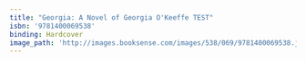```yaml
---
title: "Georgia: A Novel of Georgia O'Keeffe TEST"
isbn: '9781400069538'
binding: Hardcover
image_path: 'http://images.booksense.com/images/538/069/9781400069538.jpg'
---
```


